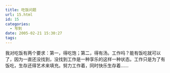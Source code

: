 ```yaml
---
title: 吃饭问题
url: 15.html
id: 15
categories:
  - 写到
date: 2005-02-21 15:30:27
tags:
---
```


我对吃饭有两个要求：第一，得吃饱；第二，得有汤。工作吗？能有饭吃就可以了，因为一直还没找到，没找到工作是一种享乐的这样一种状态。工作只是为了有饭吃，生存还得艺术来填充。努力工作着，同时快乐生存着......